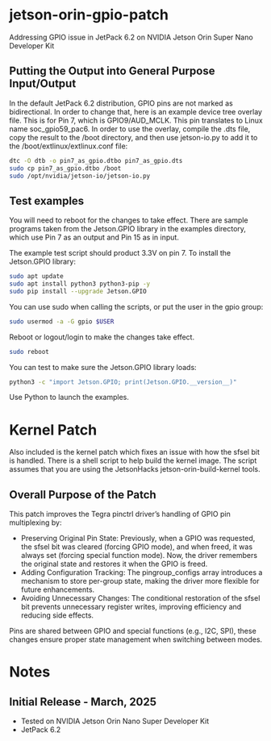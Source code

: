 # jetson-orin-gpio-patch
Addressing GPIO issue in JetPack 6.2 on NVIDIA Jetson Orin Super Nano Developer Kit

## Putting the Output into General Purpose Input/Output
In the default JetPack 6.2 distribution, GPIO pins are not marked as bidirectional. In order to change that, here is an example device tree overlay file. This is for Pin 7, which is GPIO9/AUD_MCLK. This pin translates to Linux name soc_gpio59_pac6. In order to use the overlay, compile the .dts file, copy the result to the /boot directory, and then use jetson-io.py to add it to the /boot/extlinux/extlinux.conf file:
```bash
dtc -O dtb -o pin7_as_gpio.dtbo pin7_as_gpio.dts 
sudo cp pin7_as_gpio.dtbo /boot
sudo /opt/nvidia/jetson-io/jetson-io.py
```

## Test examples
You will need to reboot for the changes to take effect. There are sample programs taken from the Jetson.GPIO library in the examples directory, which use Pin 7 as an output and Pin 15 as in input.

The example test script should product 3.3V on pin 7. To install the Jetson.GPIO library:
```bash
sudo apt update
sudo apt install python3 python3-pip -y
sudo pip install --upgrade Jetson.GPIO
```
You can use sudo when calling the scripts, or put the user in the gpio group:
```bash
sudo usermod -a -G gpio $USER
```
Reboot or logout/login to make the changes take effect.
```bash
sudo reboot
```
You can test to make sure the Jetson.GPIO library loads:
```bash
python3 -c "import Jetson.GPIO; print(Jetson.GPIO.__version__)"
```
Use Python to launch the examples.

# Kernel Patch
Also included is the kernel patch which fixes an issue with how the sfsel bit is handled. There is a shell script to help build the kernel image. The script assumes that you are using the JetsonHacks jetson-orin-build-kernel tools.

## Overall Purpose of the Patch
This patch improves the Tegra pinctrl driver’s handling of GPIO pin multiplexing by:
* Preserving Original Pin State: Previously, when a GPIO was requested, the sfsel bit was cleared (forcing GPIO mode), and when freed, it was always set (forcing special function mode). Now, the driver remembers the original state and restores it when the GPIO is freed.
* Adding Configuration Tracking: The pingroup_configs array introduces a mechanism to store per-group state, making the driver more flexible for future enhancements.
* Avoiding Unnecessary Changes: The conditional restoration of the sfsel bit prevents unnecessary register writes, improving efficiency and reducing side effects.

Pins are shared between GPIO and special functions (e.g., I2C, SPI), these changes ensure proper state management when switching between modes.

# Notes
## Initial Release - March, 2025
* Tested on NVIDIA Jetson Orin Nano Super Developer Kit
* JetPack 6.2

